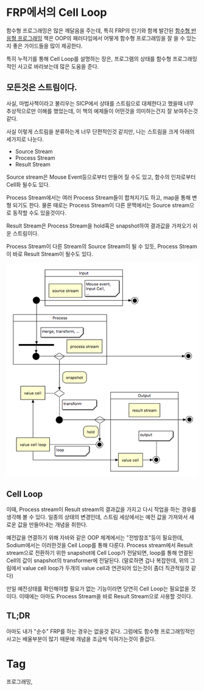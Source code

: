 FRP에서의 Cell Loop
==================

함수형 프로그래밍은 많은 깨달음을 주는데, 특히 FRP의 인기와 함께 발간된 [함수형 반응형 프로그래밍](http://www.yes24.com/24/goods/44020344?scode=032&OzSrank=1) 책은 OOP의 패러다임에서 어떻게 함수형 프로그래밍을 잘 쓸 수 있는지 좋은 가이드들을 많이 제공한다.

특히 누적기를 통해 Cell Loop를 설명하는 장은, 프로그램의 상태를 함수형 프로그래밍적인 사고로 바라보는데 많은 도움을 준다.

## 모든것은 스트림이다.

사실, 마법사책이라고 불리우는 SICP에서 상태를 스트림으로 대체한다고 했을때 너무 추상적으로만 이해를 했었는데, 이 책의 예제들이 어떤것을 의미하는건지 잘 보여주는것 같다.

사실 이렇게 스트림을 분류하는게 너무 단편적인것 같지만, 나는 스트림을 크게 아래의 세가지로 나눈다.

 * Source Stream
 * Process Stream
 * Result Stream

Source stream은 Mouse Event등으로부터 만들어 질 수도 있고, 함수의 인자로부터 Cell화 될수도 있다.

Process Stream에서는 여러 Process Stream들이 합쳐지기도 하고, map을 통해 변형 되기도 한다. 물론 때로는 Process Stream이 다른 문맥에서는 Source stream으로 동작할 수도 있을것이다.

Result Stream은 Process Stream을 hold혹은 snapshot하여 결과값을 가져오기 쉬운 스트림이다.

Process Stream이 다른 Stream의 Source Stream이 될 수 있듯, Process Stream이 바로 Result Stream이 될수도 있다.

<div align="center"><img src="_img/frp-stream.png"/></div>

## Cell Loop

이때, Process stream이 Result stream의 결과값을 가지고 다시 작업을 하는 경우를 생각해 볼 수 있다. 일종의 상태의 변경인데, 스트림 세상에서는 예전 값을 가져와서 새로운 값을 만들어내는 개념을 취한다.

예전값을 연결하기 위해 자바와 같은 OOP 체계에서는 "전방참조"등이 필요한데, Sodium에서는 이러한것을 Cell Loop를 통해 다룬다. Process stream에서 Result stream으로 전환하기 위한 snapshot에 Cell Loop가 전달되면, loop를 통해 연결된 Cell의 값이 snapshot의 transformer에 전달된다. (말로하면 겁나 복잡한데, 위의 그림에서 value cell loop가 두개의 value cell과 연관되어 있는것이 좀더 직관적일것 같다)

만일 예전상태를 확인해야할 필요가 없는 기능이라면 당연히 Cell Loop는 필요없을 것이다. 이때에는 아마도 Process Stream을 바로 Result Stream으로 사용할 것이다.

## TL;DR

아마도 내가 "순수" FRP를 하는 경우는 없을것 같다. 그럼에도 함수형 프로그래밍적인 사고는 배울부분이 많기 때문에 개념을 조금씩 익혀가는것이 즐겁다.

Tag
====
프로그래밍,